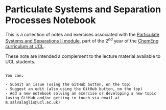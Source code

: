 # Particulate Systems and Separation Processes Notebook
 
This is a collection of notes and exercises associated with the [Particulate Systems and Separations II module](https://moodle.ucl.ac.uk/course/view.php?id=1191), part of the 2$^{nd}$ year of the [ChemEng curriculum at UCL](https://www.ucl.ac.uk/chemical-engineering/). 

These note are intended a complement to the lecture material available to UCL students. 


```{admonition} Contribute to evolve these notes!

You can: 

- Submit an issue (using the GitHub button, on the top)
- Suggest an edit (also using the GitHub button, on the top)
- Add a new notebook solving an exercise or developing a new topic (using GitHub and/or getting in touch via email at m.salvalaglio@ucl.ac.uk)


```
